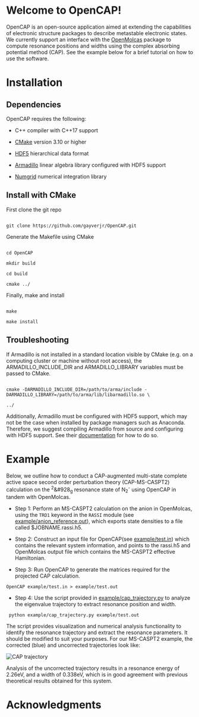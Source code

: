 
# Welcome to OpenCAP!

OpenCAP is an open-source application aimed at extending the capabilities of electronic structure packages to describe metastable electronic states. We currently support an interface with the [OpenMolcas](https://gitlab.com/Molcas/OpenMolcas) package to compute resonance positions and widths using the complex absorbing potential method (CAP). See the example below for a brief tutorial on how to use the software.





# Installation

## Dependencies

OpenCAP requires the following:

*  C++ compiler with C++17 support

* [CMake](https://cmake.org/)  version 3.10 or higher

*  [HDF5](https://www.hdfgroup.org/solutions/hdf5/) hierarchical data format

* [Armadillo](http://arma.sourceforge.net/) linear algebra library configured with HDF5 support

* [Numgrid](https://github.com/dftlibs/numgrid) numerical integration library



## Install with CMake

First clone the git repo

```

git clone https://github.com/gayverjr/OpenCAP.git

```

Generate the Makefile using CMake

```

cd OpenCAP

mkdir build

cd build

cmake ../

```

Finally, make and install

```

make

make install

```



## Troubleshooting

If Armadillo is not installed in a standard location visible by CMake (e.g. on a computing cluster or machine without root access), the ARMADILLO_INCLUDE_DIR and ARMADILLO_LIBRARY variables must be passed to CMake.

```

cmake -DARMADILLO_INCLUDE_DIR=/path/to/arma/include -DARMADILLO_LIBRARY=/path/to/arma/lib/libarmadillo.so \

../

```

Additionally, Armadillo must be configured with HDF5 support, which may not be the case when installed by package managers such as Anaconda. Therefore, we suggest compiling Armadillo from source and configuring with HDF5 support. See their [documentation](http://arma.sourceforge.net/docs.html) for how to do so.

# Example

Below, we outline how to conduct a CAP-augmented multi-state complete active space second order perturbation theory (CAP-MS-CASPT2) calculation on the <sup>2</sup>&#928<sub>g</sub> resonance state of N<sub>2</sub><sup>-</sup> using OpenCAP in tandem with OpenMolcas.



* Step 1:  Perform an MS-CASPT2 calculation on the anion in OpenMolcas, using the ``TRD1`` keyword in the ``RASSI`` module (see [example/anion_reference.out](https://github.com/gayverjr/OpenCAP/blob/master/example/anion_reference.out)), which exports state densities to a file called $JOBNAME.rassi.h5.

*  Step 2:  Construct an input file for OpenCAP(see [example/test.in](https://github.com/gayverjr/OpenCAP/blob/master/example/test.in)) which contains the relevant system information, and points to the rassi.h5 and OpenMolcas output file which contains the  MS-CASPT2 effective Hamiltonian.

* Step 3: Run OpenCAP to generate the matrices required for the projected CAP calculation.

```OpenCAP example/test.in > example/test.out ```

* Step 4: Use the script provided in [example/cap_trajectory.py](https://github.com/gayverjr/OpenCAP/blob/master/example/cap_trajectory.py) to analyze the eigenvalue trajectory to extract resonance position and width.

```` python example/cap_trajectory.py example/test.out````

The script provides visualization and numerical analysis functionality to identify the resonance trajectory and extract the resonance parameters. It should be modified to suit your purposes.  For our MS-CASPT2 example, the corrected (blue) and uncorrected trajectories look like:

![CAP trajectory](https://github.com/gayverjr/OpenCAP/blob/Cmake/example/cap_traj.png)

Analysis of the uncorrected trajectory results in a resonance energy of 2.26eV, and a width of 0.338eV, which is in good agreement with previous theoretical results obtained for this system.

# Acknowledgments
